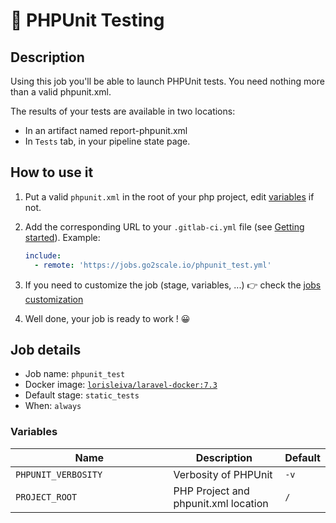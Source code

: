 # 🐘 PHPUnit Testing

## Description

Using this job you'll be able to launch PHPUnit tests. You need nothing more than a valid phpunit.xml.

The results of your tests are available in two locations:

* In an artifact named report-phpunit.xml 
* In `Tests` tab, in your pipeline state page.

## How to use it

1. Put a valid `phpunit.xml` in the root of your php project, edit [variables](#variables) if not.
2. Add the corresponding URL to your `.gitlab-ci.yml` file (see [Getting
   started](/getting-started)). Example:

    ```yaml
    include:
      - remote: 'https://jobs.go2scale.io/phpunit_test.yml'
    ```

3. If you need to customize the job (stage, variables, ...) 👉 check the [jobs
   customization](/getting-started/#jobs-customization)
4. Well done, your job is ready to work ! 😀

## Job details

* Job name: `phpunit_test`
* Docker image:
[`lorisleiva/laravel-docker:7.3`](https://hub.docker.com/r/lorisleiva/laravel-docker)
* Default stage: `static_tests`
* When: `always`


### Variables

| Name | Description | Default |
| ---- | ----------- | ------- |
| `PHPUNIT_VERBOSITY` <img width=250/> | Verbosity of PHPUnit | `-v` |
| `PROJECT_ROOT` <img width=250/> | PHP Project and phpunit.xml location | `/` |
